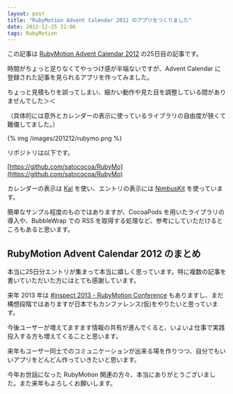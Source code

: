 ```yaml
---
layout: post
title: "RubyMotion Advent Calendar 2012 のアプリをつくりました"
date: 2012-12-25 22:06
tags: RubyMotion
---
```

この記事は [RubyMotion Advent Calendar 2012](http://www.adventar.org/calendars/18) の25日目の記事です。

時間がちょっと足りなくてやっつけ感が半端ないですが、Advent Calendar に登録された記事を見られるアプリを作ってみました。

ちょっと見積もりを誤ってしまい、細かい動作や見た目を調整している間がありませんでした＞＜

（具体的には意外とカレンダーの表示に使っているライブラリの自由度が狭くて難儀してました。）

{% img /images/201212/rubymo.png %}

リポジトリは以下です。

[https://github.com/satococoa/RubyMo](https://github.com/satococoa/RubyMo)

カレンダーの表示は [Kal](https://github.com/klazuka/Kal) を使い、エントリの表示には [NimbusKit](http://nimbuskit.info) を使っています。

簡単なサンプル程度のものではありますが、CocoaPods を用いたライブラリの導入や、BubbleWrap での RSS を取得する処理など、参考にしていただけるところもあると思います。


## RubyMotion Advent Calendar 2012 のまとめ

本当に25日分エントリが集まって本当に嬉しく思っています。特に複数の記事を書いていただいた方にはとても感謝しています。

来年 2013 年は [#inspect 2013 - RubyMotion Conference](http://www.rubymotion.com/conference/) もありますし、まだ構想段階ではありますが日本でもカンファレンス(仮)をやりたいと思っています。

今後ユーザーが増えてますます情報の共有が進んでくると、いよいよ仕事で実践投入する方も増えてくることと思います。

来年もユーザー同士でのコミュニケーションが出来る場を作りつつ、自分でもいいアプリをどんどん作っていきたいと思います。

今年お世話になった RubyMotion 関連の方々、本当にありがとうございました。また来年もよろしくお願いします。
